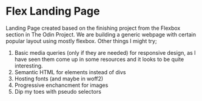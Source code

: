 # Flex Landing Page

Landing Page created based on the finishing project from the Flexbox section in The Odin Project. We are building a generic webpage with certain popular layout using mostly flexbox. Other things I might try;

1.  Basic media queries (only if they are needed) for responsive design, as I have seen them come up in some resources and it looks to be quite interesting.
2. Semantic HTML for elements instead of divs
3. Hosting fonts (and maybe in woff2)
4. Progressive enchancment for images
5. Dip my toes with pseudo selectors